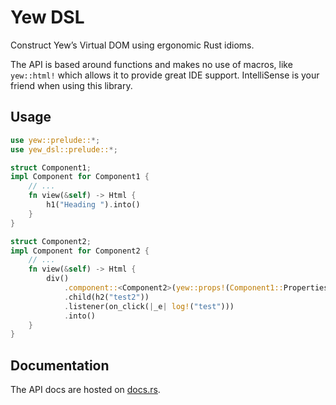 # Yew DSL

Construct Yew’s Virtual DOM using ergonomic Rust idioms.

The API is based around functions and makes no use of macros, like `yew::html!` which allows it to provide great 
IDE support. IntelliSense is your friend when using this library.

## Usage

```rust
use yew::prelude::*;
use yew_dsl::prelude::*;

struct Component1;
impl Component for Component1 {
    // ...
    fn view(&self) -> Html {
        h1("Heading ").into()
    }
}

struct Component2;
impl Component for Component2 {
    // ...
    fn view(&self) -> Html {
        div()
            .component::<Component2>(yew::props!(Component1::Properties {}))
            .child(h2("test2"))
            .listener(on_click(|_e| log!("test")))
            .into()
    }
}
```

## Documentation

The API docs are hosted on [docs.rs](https://docs.rs/yew-dsl). 
